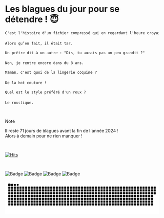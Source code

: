 
<h1>Les blagues du jour pour se détendre ! 😇</h1>

```diff
C'est l'histoire d'un fichier compressé qui en regardant l'heure croyait qu'il était tôt...

Alors qu’en fait, il était tar.
```

```diff
Un prêtre dit à un autre : "Dis, tu aurais pas un peu grandit ?"

Non, je rentre encore dans du 8 ans.
```

```diff
Maman, c'est quoi de la lingerie coquine ?

De la hot couture !
```

```diff
Quel est le style préféré d'un roux ?

Le roustique.
```

<br/>

> [!NOTE]
> Il reste 71 jours de blagues avant la fin de l'année 2024 ! <br/>
> Alors à demain pour ne rien manquer !

<br/>


[![Hits](https://hits.seeyoufarm.com/api/count/incr/badge.svg?url=https%3A%2F%2Fgithub.com%2FClems02%2Fhit-counter&count_bg=%23003E80&title_bg=%235C9FE1&icon=powershell.svg&icon_color=%23FFFFFF&title=Visite&edge_flat=false)](https://hits.seeyoufarm.com)


<br/>


![Badge](https://img.shields.io/badge/Last%20updated%20on-white?style=for-the-badge&logo=clockify)   ![Badge](https://img.shields.io/badge/22/10-white?style=for-the-badge) ![Badge](https://img.shields.io/badge/at-white?style=for-the-badge) ![Badge](https://img.shields.io/badge/03:01-white?style=for-the-badge)


<p align="center">
 <img width="1000" src="assets/github-snake.svg" alt="snake"/>
</p>
